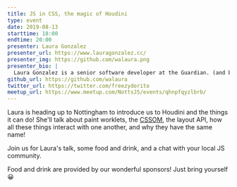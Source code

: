 ```yaml
---
title: JS in CSS, the magic of Houdini
type: event
date: 2019-08-13
starttime: 18:00
endtime: 20:00
presenter: Laura Gonzalez
presenter_url: https://www.lauragonzalez.cc/
presenter_img: https://github.com/walaura.png
presenter_bio: |
  Laura Gonzalez is a senior software developer at the Guardian. (and before that, The Next Web). She loves all things Javascript and CSS and in her free time she can be seen doing pointless NPM modules or feeding animals at the park.
github_url: https://github.com/walaura
twitter_url: https://twitter.com/freezydorito
meetup_url: https://www.meetup.com/NottsJS/events/qhnpfqyzlbrb/
---
```


Laura is heading up to Nottingham to introduce us to Houdini and the things it can do! She'll talk about paint worklets, the [CSSOM](https://developer.mozilla.org/en-US/docs/Web/API/CSS_Object_Model), the layout API, how all these things interact with one another, and why they have the same name!

Join us for Laura's talk, some food and drink, and a chat with your local JS community.

Food and drink are provided by our wonderful sponsors! Just bring yourself 😀
